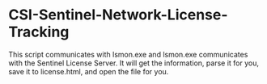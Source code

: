 # CSI-Sentinel-Network-License-Tracking

This script communicates with lsmon.exe and lsmon.exe communicates with the Sentinel License Server. It will get the information, parse it for you, save it to license.html, and open the file for you.  
